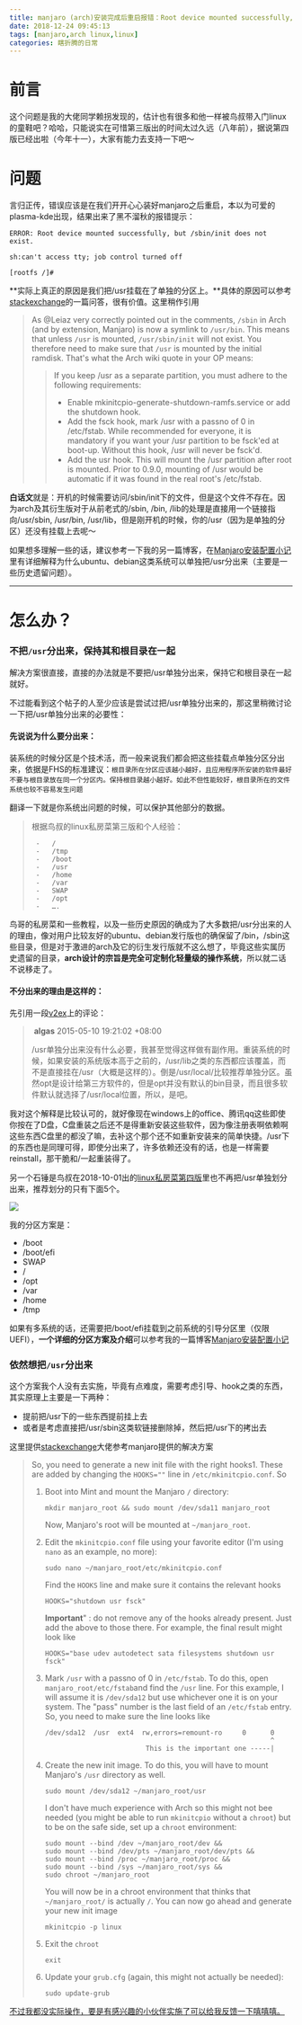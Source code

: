 ```yaml
---
title: manjaro (arch)安装完成后重启报错：Root device mounted successfully, but sbininit does not exist
date: 2018-12-24 09:45:13
tags: [manjaro,arch linux,linux]
categories: 瞎折腾的日常
---
```



# 前言

这个问题是我的大佬同学赖拐发现的，估计也有很多和他一样被鸟叔带入门linux的童鞋吧？哈哈，只能说实在可惜第三版出的时间太过久远（八年前），据说第四版已经出啦（今年十一），大家有能力去支持一下吧～

# 问题

言归正传，错误应该是在我们开开心心装好manjaro之后重启，本以为可爱的plasma-kde出现，结果出来了黑不溜秋的报错提示：

```shell
ERROR: Root device mounted successfully, but /sbin/init does not exist.

sh:can't access tty; job control turned off

[rootfs /]#
```

<!-- more -->

**实际上真正的原因是我们把/usr挂载在了单独的分区上。**具体的原因可以参考[stackexchange](https://unix.stackexchange.com/questions/139802/error-root-device-mounted-successfully-but-sbin-init-does-not-exist)的一篇问答，很有价值。这里稍作引用

>   As @Leiaz very correctly pointed out in the comments, `/sbin` in Arch (and by extension, Manjaro) is now a symlink to `/usr/bin`. This means that unless `/usr` is mounted, `/usr/sbin/init` will not exist. You therefore need to make sure that `/usr` is mounted by the initial ramdisk. That's what the Arch wiki quote in your OP means:
>
>   >   If you keep /usr as a separate partition, you must adhere to the following requirements:
>   >
>   >   -   Enable mkinitcpio-generate-shutdown-ramfs.service or add the shutdown hook.
>   >   -   Add the fsck hook, mark /usr with a passno of 0 in /etc/fstab. While recommended for everyone, it is mandatory if you want your /usr partition to be fsck'ed at boot-up. Without this hook, /usr will never be fsck'd.
>   >   -   Add the usr hook. This will mount the /usr partition after root is mounted. Prior to 0.9.0, mounting of /usr would be automatic if it was found in the real root's /etc/fstab.
> 

**白话文**就是：开机的时候需要访问/sbin/init下的文件，但是这个文件不存在。因为arch及其衍生版对于从前老式的/sbin, /bin, /lib的处理是直接用一个链接指向/usr/sbin, /usr/bin, /usr/lib，但是刚开机的时候，你的/usr（因为是单独的分区）还没有挂载上去呢～

如果想多理解一些的话，建议参考一下我的另一篇博客，在[Manjaro安装配置小记](https://blog.csdn.net/Core00077/article/details/85229095)里有详细解释为什么ubuntu、debian这类系统可以单独把/usr分出来（主要是一些历史遗留问题）。

----

# 怎么办？

### 不把`/usr`分出来，保持其和根目录在一起

解决方案很直接，直接的办法就是不要把/usr单独分出来，保持它和根目录在一起就好。

不过能看到这个帖子的人至少应该是尝试过把/usr单独分出来的，那这里稍微讨论一下把/usr单独分出来的必要性：

#### 先说说为什么要分出来：

装系统的时候分区是个技术活，而一般来说我们都会把这些挂载点单独分区分出来，依据是FHS的标准建议：`根目录所在分区应该越小越好，且应用程序所安装的软件最好不要与根目录放在同一个分区内。保持根目录越小越好。如此不但性能较好，根目录所在的文件系统也较不容易发生问题`

翻译一下就是你系统出问题的时候，可以保护其他部分的数据。

>   根据鸟叔的linux私房菜第三版和个人经验：
>
>      -   /
>      -   /tmp
>      -   /boot
>      -   /usr
>      -   /home
>      -   /var
>      -   SWAP
>      -   /opt
>      -   ….
>

鸟哥的私房菜和一些教程，以及一些历史原因的确成为了大多数把/usr分出来的人的理由，像对用户比较友好的ubuntu、debian发行版也的确保留了/bin，/sbin这些目录，但是对于激进的arch及它的衍生发行版就不这么想了，毕竟这些实属历史遗留的目录，**arch设计的宗旨是完全可定制化轻量级的操作系统**，所以就二话不说移走了。

#### 不分出来的理由是这样的：

先引用一段[v2ex](https://www.v2ex.com/t/189944)上的评论：

>   ​    **algas**   2015-05-10 19:21:02 +08:00
>
>   /usr单独分出来没有什么必要，我甚至觉得这样做有副作用。重装系统的时候，如果安装的系统版本高于之前的，/usr/lib之类的东西都应该覆盖，而不是直接挂在/usr（大概是这样的）。倒是/usr/local/比较推荐单独分区。虽然opt是设计给第三方软件的，但是opt并没有默认的bin目录，而且很多软件默认就选择了/usr/local位置，所以，是吧。

我对这个解释是比较认可的，就好像现在windows上的office、腾讯qq这些即使你按在了D盘，C盘重装之后还不是得重新安装这些软件，因为像注册表啊依赖啊这些东西C盘里的都没了嘛，去补这个那个还不如重新安装来的简单快捷。/usr下的东西也是同理可得，即使分出来了，许多依赖还没有的话，也是一样需要reinstall，那干脆和/一起重装得了。

另一个石锤是鸟叔在2018-10-01出的[linux私房菜第四版](https://wizardforcel.gitbooks.io/vbird-linux-basic-4e/content/21.html)里也不再把/usr单独划分出来，推荐划分的只有下面5个。

![](manjaro_(arch)安装完成后重启报错：Root_device_mounted_successfully,_but_sbininit_does_not_exist/20181224094224979.png)

我的分区方案是：
- /boot
- /boot/efi
- SWAP
- /
- /opt
- /var
- /home
- /tmp

如果有多系统的话，还需要把/boot/efi挂载到之前系统的引导分区里（仅限UEFI），**一个详细的分区方案及介绍**可以参考我的一篇博客[Manjaro安装配置小记](https://blog.csdn.net/Core00077/article/details/85229095)

### 依然想把`/usr`分出来

这个方案我个人没有去实施，毕竟有点难度，需要考虑引导、hook之类的东西，其实原理上主要是一下两种：

-   提前把/usr下的一些东西提前挂上去
-   或者是考虑直接把/usr/sbin这类软链接删除掉，然后把/usr下的拷出去

这里提供[stackexchange](https://unix.stackexchange.com/questions/139802/error-root-device-mounted-successfully-but-sbin-init-does-not-exist)大佬参考manjaro提供的解决方案

>   So, you need to generate a new init file with the right hooks1. These are added by changing the `HOOKS=""` line in `/etc/mkinitcpio.conf`. So
>
>   1.  Boot into Mint and mount the Manjaro `/` directory:
>
>       ```
>       mkdir manjaro_root && sudo mount /dev/sda11 manjaro_root
>       ```
>
>       Now, Manjaro's root will be mounted at `~/manjaro_root`.
>
>   2.  Edit the `mkinitcpio.conf` file using your favorite editor (I'm using `nano` as an example, no more):
>
>       ```
>       sudo nano ~/manjaro_root/etc/mkinitcpio.conf
>       ```
>
>       Find the `HOOKS` line and make sure it contains the relevant hooks
>
>       ```
>       HOOKS="shutdown usr fsck"
>       ```
>
>       **Important**" : do not remove any of the hooks already present. Just add the above to those there. For example, the final result might look like
>
>       ```
>       HOOKS="base udev autodetect sata filesystems shutdown usr fsck"
>       ```
>
>   3.  Mark `/usr` with a passno of 0 in `/etc/fstab`. To do this, open `manjaro_root/etc/fstab`and find the `/usr` line. For this example, I will assume it is `/dev/sda12` but use whichever one it is on your system. The "pass" number is the last field of an `/etc/fstab` entry. So, you need to make sure the line looks like
>
>       ```
>       /dev/sda12  /usr  ext4  rw,errors=remount-ro     0      0
>                                                               ^
>                                This is the important one -----|
>       ```
>
>   4.  Create the new init image. To do this, you will have to mount Manjaro's `/usr` directory as well.
>
>       ```
>       sudo mount /dev/sda12 ~/manjaro_root/usr
>       ```
>
>       I don't have much experience with Arch so this might not bee needed (you might be able to run `mkinitcpio` without a `chroot`) but to be on the safe side, set up a `chroot` environment:
>
>       ```
>       sudo mount --bind /dev ~/manjaro_root/dev && 
>       sudo mount --bind /dev/pts ~/manjaro_root/dev/pts && 
>       sudo mount --bind /proc ~/manjaro_root/proc && 
>       sudo mount --bind /sys ~/manjaro_root/sys &&
>       sudo chroot ~/manjaro_root
>       ```
>
>       You will now be in a chroot environment that thinks that `~/manjaro_root/` is actually `/`. You can now go ahead and generate your new init image
>
>       ```
>       mkinitcpio -p linux
>       ```
>
>   5.  Exit the `chroot`
>
>       ```
>       exit
>       ```
>
>   6.  Update your `grub.cfg` (again, this might not actually be needed):
>
>       ```
>       sudo update-grub
>       ```

<u>不过我都没实际操作，要是有感兴趣的小伙伴实施了可以给我反馈一下嘻嘻嘻。</u>
